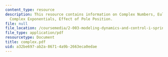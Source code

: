 ```yaml
---
content_type: resource
description: This resource contains information on Complex Numbers, Euler?s Identity,
  Complex Exponentials, Effect of Pole Position.
file: null
file_location: /coursemedia/2-003-modeling-dynamics-and-control-i-spring-2005/a32be697ab2a86714a9b2663eca0edae_complex.pdf
file_type: application/pdf
resourcetype: Document
title: complex.pdf
uid: a32be697-ab2a-8671-4a9b-2663eca0edae
---
```

